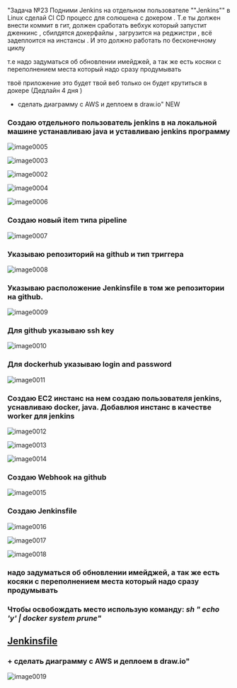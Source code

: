 "Задача  №23 Подними Jenkins на отдельном пользователе ""Jenkins"" в Linux сделай CI CD процесс для солюшена с докером . Т.е ты должен внести коммит в гит, должен сработать вебхук который запустит дженкинс , сбилдятся докерфайлы , загрузится на реджистри , всё задеплоится на инстансы . И это должно работать по бесконечному циклу 

т.е надо задуматься об обновлении имейджей, а так же есть косяки с переполнением места который надо сразу продумывать

твоё приложение это будет твой веб только он будет крутиться в докере  (Дедлайн 4 дня )
+ сделать диаграмму c AWS и деплоем в draw.io"
NEW



### Создаю отдельного пользователь jenkins в на локальной машине устанавливаю java и уставливаю jenkins программу

![image0005](image0005.png)

![image0003](image0003.png)

![image0002](image0002.png)

![image0004](image0004.png)

![image0006](image0006.png)


### Создаю новый item типа pipeline

![image0007](image0007.png)

### Указываю репозиторий на github и тип триггера 

![image0008](image0008.png)

### Указываю расположение Jenkinsfile в том же репозитории на github.

![image0009](image0009.png)

### Для github указываю ssh key

![image0010](image0010.png)

### Для dockerhub указываю login and password

![image0011](image0011.png)

### Создаю EC2 инстанс на нем создаю пользователя jenkins, уснавливаю docker, java. Добавлюя инстанс в качестве worker для jenkins

![image0012](image0012.png)

![image0013](image0013.png)

![image0014](image0014.png)

### Создаю Webhook на github

![image0015](image0015.png)

### Создаю Jenkinsfile

![image0016](image0016.png)

![image0017](image0017.png)

![image0018](image0018.png)

### надо задуматься об обновлении имейджей, а так же есть косяки с переполнением места который надо сразу продумывать
### Чтобы освобождать место использую команду: *sh " echo 'y' | docker system prune"*

## [Jenkinsfile](Jenkinsfile)


### + сделать диаграмму c AWS и деплоем в draw.io"

![image0019](image0019.png)









